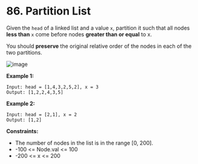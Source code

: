 # 86. Partition List

Given the `head` of a linked list and a value `x`, partition it such that all nodes **less than** `x` come before nodes **greater than or equal** to x.

You should **preserve** the original relative order of the nodes in each of the two partitions.

![image](https://assets.leetcode.com/uploads/2021/01/04/partition.jpg)

**Example 1:**

```
Input: head = [1,4,3,2,5,2], x = 3
Output: [1,2,2,4,3,5]
```

**Example 2:**
```
Input: head = [2,1], x = 2
Output: [1,2]
```

**Constraints:**

- The number of nodes in the list is in the range [0, 200].
- -100 <= Node.val <= 100
- -200 <= x <= 200